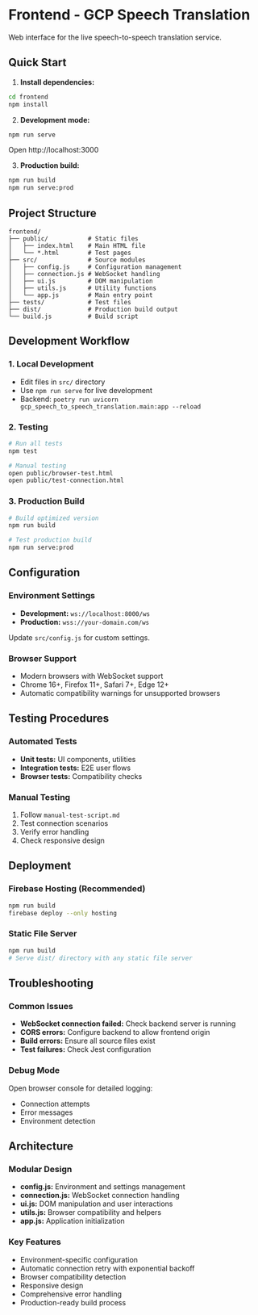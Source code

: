 # Frontend - GCP Speech Translation

Web interface for the live speech-to-speech translation service.

## Quick Start

1. **Install dependencies:**
```bash
cd frontend
npm install
```

2. **Development mode:**
```bash
npm run serve
```
Open http://localhost:3000

3. **Production build:**
```bash
npm run build
npm run serve:prod
```

## Project Structure

```
frontend/
├── public/           # Static files
│   ├── index.html    # Main HTML file
│   └── *.html        # Test pages
├── src/              # Source modules
│   ├── config.js     # Configuration management
│   ├── connection.js # WebSocket handling
│   ├── ui.js         # DOM manipulation
│   ├── utils.js      # Utility functions
│   └── app.js        # Main entry point
├── tests/            # Test files
├── dist/             # Production build output
└── build.js          # Build script
```

## Development Workflow

### 1. Local Development
- Edit files in `src/` directory
- Use `npm run serve` for live development
- Backend: `poetry run uvicorn gcp_speech_to_speech_translation.main:app --reload`

### 2. Testing
```bash
# Run all tests
npm test

# Manual testing
open public/browser-test.html
open public/test-connection.html
```

### 3. Production Build
```bash
# Build optimized version
npm run build

# Test production build
npm run serve:prod
```

## Configuration

### Environment Settings
- **Development:** `ws://localhost:8000/ws`
- **Production:** `wss://your-domain.com/ws`

Update `src/config.js` for custom settings.

### Browser Support
- Modern browsers with WebSocket support
- Chrome 16+, Firefox 11+, Safari 7+, Edge 12+
- Automatic compatibility warnings for unsupported browsers

## Testing Procedures

### Automated Tests
- **Unit tests:** UI components, utilities
- **Integration tests:** E2E user flows
- **Browser tests:** Compatibility checks

### Manual Testing
1. Follow `manual-test-script.md`
2. Test connection scenarios
3. Verify error handling
4. Check responsive design

## Deployment

### Firebase Hosting (Recommended)
```bash
npm run build
firebase deploy --only hosting
```

### Static File Server
```bash
npm run build
# Serve dist/ directory with any static file server
```

## Troubleshooting

### Common Issues
- **WebSocket connection failed:** Check backend server is running
- **CORS errors:** Configure backend to allow frontend origin
- **Build errors:** Ensure all source files exist
- **Test failures:** Check Jest configuration

### Debug Mode
Open browser console for detailed logging:
- Connection attempts
- Error messages
- Environment detection

## Architecture

### Modular Design
- **config.js:** Environment and settings management
- **connection.js:** WebSocket connection handling
- **ui.js:** DOM manipulation and user interactions
- **utils.js:** Browser compatibility and helpers
- **app.js:** Application initialization

### Key Features
- Environment-specific configuration
- Automatic connection retry with exponential backoff
- Browser compatibility detection
- Responsive design
- Comprehensive error handling
- Production-ready build process